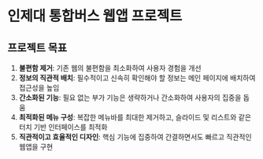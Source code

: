 # 인제대 통합버스 웹앱 프로젝트

## 프로젝트 목표
1. **불편함 제거**: 기존 웹의 불편함을 최소화하여 사용자 경험을 개선
2. **정보의 직관적 배치**: 필수적이고 신속히 확인해야 할 정보는 메인 페이지에 배치하여 접근성을 높임
3. **간소화된 기능**: 필요 없는 부가 기능은 생략하거나 간소화하여 사용자의 집중을 돕움
4. **최적화된 메뉴 구성**: 복잡한 메뉴바를 최대한 제거하고, 슬라이드 및 리스트와 같은 터치 기반 인터페이스를 최적화
5. **직관적이고 효율적인 디자인**: 핵심 기능에 집중하여 간결하면서도 빠르고 직관적인 웹앱을 구현
